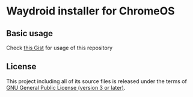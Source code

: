# Waydroid installer for ChromeOS
## Basic usage
Check [this Gist](https://gist.github.com/supechicken/e6bb13e2db86a74e831f907805aed078) for usage of this repository

## License
This project including all of its source files is released under the terms of [GNU General Public License (version 3 or later)](http://www.gnu.org/licenses/gpl.txt).
